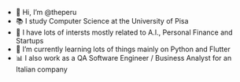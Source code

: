 - 👋 Hi, I’m @theperu
- 📚 I study Computer Science at the University of Pisa
- 👀 I have lots of intersts mostly related to A.I., Personal Finance and Startups
- 🌱 I’m currently learning lots of things mainly on Python and Flutter
- 📊 I also work as a QA Software Engineer / Business Analyst for an Italian company
